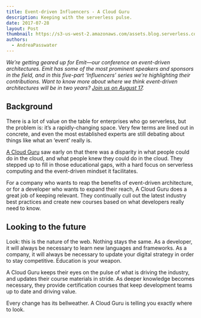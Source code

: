 ```yaml
---
title: Event-driven Influencers - A Cloud Guru
description: Keeping with the serverless pulse.
date: 2017-07-28
layout: Post
thumbnail: https://s3-us-west-2.amazonaws.com/assets.blog.serverless.com/ACloudGuru.png
authors:
  - AndreaPasswater
---
```


*We’re getting geared up for Emit—our conference on event-driven architectures. Emit has some of the most prominent speakers and sponsors in the field, and in this five-part ‘Influencers’ series we’re highlighting their contributions. Want to know more about where we think event-driven architectures will be in two years? [Join us on August 17](http://www.emitconference.com).*

## Background

There is a lot of value on the table for enterprises who go serverless, but the problem is: it’s a rapidly-changing space. Very few terms are lined out in concrete, and even the most established experts are still debating about things like what an ‘event’ really is. 

[A Cloud Guru](https://www.acloud.guru/) saw early on that there was a disparity in what people could do in the cloud, and what people knew they could do in the cloud. They stepped up to fill in those educational gaps, with a hard focus on serverless computing and the event-driven mindset it facilitates.

For a company who wants to reap the benefits of event-driven architecture, or for a developer who wants to expand their reach, A Cloud Guru does a great job of keeping relevant. They continually cull out the latest industry best practices and create new courses based on what developers really need to know.

## Looking to the future

Look: this is the nature of the web. Nothing stays the same. As a developer, it will always be necessary to learn new languages and frameworks. As a company, it will always be necessary to update your digital strategy in order to stay competitive. Education is your weapon.

A Cloud Guru keeps their eyes on the pulse of what is driving the industry, and updates their course materials in stride. As deeper knowledge becomes necessary, they provide certification courses that keep development teams up to date and driving value.

Every change has its bellweather. A Cloud Guru is telling you exactly where to look.
